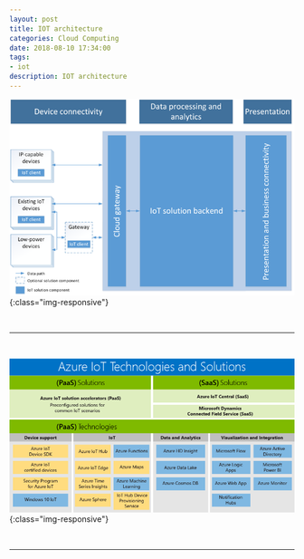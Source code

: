 ```yaml
---
layout: post
title: IOT architecture 
categories: Cloud Computing
date: 2018-08-10 17:34:00
tags:
- iot
description: IOT architecture 
---
```


![Azure](/img/AzureIOT/azure_iot_architecture.jpg){:class="img-responsive"} 

<br/>
<hr/>
<br/>

![Azure](/img/AzureIOT/azure_iot_solutions.jpg){:class="img-responsive"} 

<br/>
<hr/>
<br/>